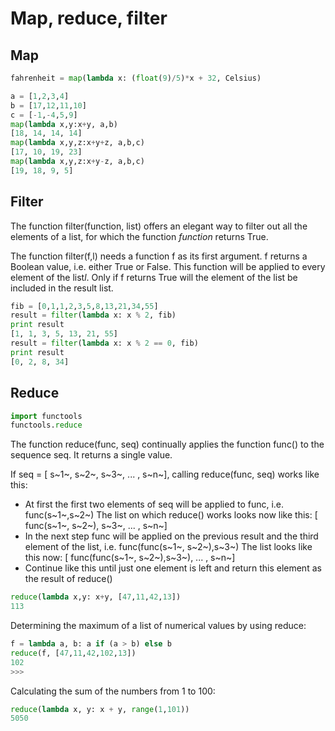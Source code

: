 # Map, reduce, filter

## Map

```python
fahrenheit = map(lambda x: (float(9)/5)*x + 32, Celsius)

a = [1,2,3,4]
b = [17,12,11,10]
c = [-1,-4,5,9]
map(lambda x,y:x+y, a,b)
[18, 14, 14, 14]
map(lambda x,y,z:x+y+z, a,b,c)
[17, 10, 19, 23]
map(lambda x,y,z:x+y-z, a,b,c)
[19, 18, 9, 5]
```

## Filter

The function filter(function, list) offers an elegant way to filter out all the elements of a list, for which the function *function* returns True.

The function filter(f,l) needs a function f as its first argument. f returns a Boolean value, i.e. either True or False. This function will be applied to every element of the list*l*. Only if f returns True will the element of the list be included in the result list.

```python
fib = [0,1,1,2,3,5,8,13,21,34,55]
result = filter(lambda x: x % 2, fib)
print result
[1, 1, 3, 5, 13, 21, 55]
result = filter(lambda x: x % 2 == 0, fib)
print result
[0, 2, 8, 34]
```

## Reduce

```python
import functools
functools.reduce
```

The function reduce(func, seq) continually applies the function func() to the sequence seq. It returns a single value.

If seq = [ s~1~, s~2~, s~3~, ... , s~n~], calling reduce(func, seq) works like this:

- At first the first two elements of seq will be applied to func, i.e. func(s~1~,s~2~) The list on which reduce() works looks now like this: [ func(s~1~, s~2~), s~3~, ... , s~n~]
- In the next step func will be applied on the previous result and the third element of the list, i.e. func(func(s~1~, s~2~),s~3~)
    The list looks like this now: [ func(func(s~1~, s~2~),s~3~), ... , s~n~]
- Continue like this until just one element is left and return this element as the result of reduce()

```python
reduce(lambda x,y: x+y, [47,11,42,13])
113
```

Determining the maximum of a list of numerical values by using reduce:

```python
f = lambda a, b: a if (a > b) else b
reduce(f, [47,11,42,102,13])
102
>>>
```

Calculating the sum of the numbers from 1 to 100:

```python
reduce(lambda x, y: x + y, range(1,101))
5050
```
